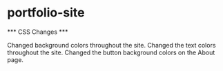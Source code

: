 # portfolio-site
 
*** CSS Changes ***

Changed background colors throughout the site.
Changed the text colors throughout the site.
Changed the button background colors on the About page.
